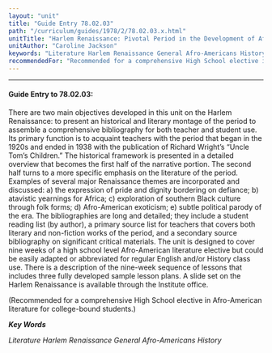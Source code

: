 ```yaml
---
layout: "unit"
title: "Guide Entry 78.02.03"
path: "/curriculum/guides/1978/2/78.02.03.x.html"
unitTitle: "Harlem Renaissance: Pivotal Period in the Development of Afro-American Culture"
unitAuthor: "Caroline Jackson"
keywords: "Literature Harlem Renaissance General Afro-Americans History"
recommendedFor: "Recommended for a comprehensive High School elective in Afro-American literature for college-bound students."
---
```

<body>
<hr/>
<h4>
Guide Entry to 78.02.03:
</h4>
There are two main objectives developed in this unit on the Harlem Renaissance: to present an historical and literary montage of the period to assemble a comprehensive bibliography for both teacher and student use.  Its primary function is to acquaint teachers with the period that began in the 1920s and ended in 1938 with the publication of Richard Wright’s “Uncle Tom’s Children.”  The historical framework is presented in a detailed overview that becomes the first half of the narrative portion.  The second half turns to a more specific emphasis on the literature of the period.  Examples of several major Renaissance themes are incorporated and discussed: a) the expression of pride and dignity bordering on defiance; b) atavistic yearnings for Africa; c) exploration of southern Black culture through folk forms; d) Afro-American exoticism; e) subtle political parody of the era. The bibliographies are long and detailed; they include a student reading list (by author), a primary source list for teachers that covers both literary and non-fiction works of the period, and a secondary source bibliography on significant critical materials.  The unit is designed to cover nine weeks of a high school level Afro-American literature elective but could be easily adapted or abbreviated for regular English and/or History class use.  There is a description of the nine-week sequence of lessons that includes three fully developed sample lesson plans.  A slide set on the Harlem Renaissance is available through the Institute office.
<p>
(Recommended for a comprehensive High School elective in Afro-American literature for college-bound students.)
</p>
<p>
<b>
<i>
Key Words
</i>
</b>
<br/>
</p>
<p>
<i>
Literature Harlem Renaissance General Afro-Americans History
</i>
</p>
</body>
